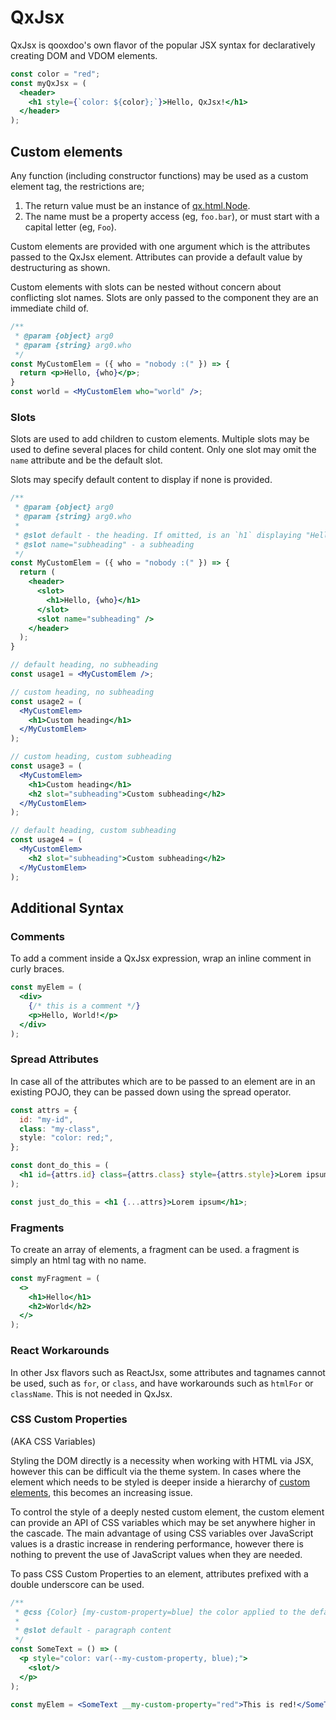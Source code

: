 # QxJsx

QxJsx is qooxdoo's own flavor of the popular JSX syntax for declaratively
creating DOM and VDOM elements.

```jsx
const color = "red";
const myQxJsx = (
  <header>
    <h1 style={`color: ${color};`}>Hello, QxJsx!</h1>
  </header>
);
```

## Custom elements

Any function (including constructor functions) may be used as a custom element
tag, the restrictions are;

1. The return value must be an instance of [qx.html.Node](apps://apiviewer/#qx.html.Node).
2. The name must be a property access (eg, `foo.bar`), or must start with a
   capital letter (eg, `Foo`).

Custom elements are provided with one argument which is the attributes passed
to the QxJsx element. Attributes can provide a default value by destructuring as
shown.

Custom elements with slots can be nested without concern about conflicting slot
names. Slots are only passed to the component they are an immediate child of.

```jsx
/**
 * @param {object} arg0
 * @param {string} arg0.who
 */
const MyCustomElem = ({ who = "nobody :(" }) => {
  return <p>Hello, {who}</p>;
}
const world = <MyCustomElem who="world" />;
```

### Slots

Slots are used to add children to custom elements. Multiple slots may be used
to define several places for child content. Only one slot may omit the `name`
attribute and be the default slot.

Slots may specify default content to display if none is provided.

```jsx
/**
 * @param {object} arg0
 * @param {string} arg0.who
 *
 * @slot default - the heading. If omitted, is an `h1` displaying "Hello, {who}"
 * @slot name="subheading" - a subheading
 */
const MyCustomElem = ({ who = "nobody :(" }) => {
  return (
    <header>
      <slot>
        <h1>Hello, {who}</h1>
      </slot>
      <slot name="subheading" />
    </header>
  );
}

// default heading, no subheading
const usage1 = <MyCustomElem />;

// custom heading, no subheading
const usage2 = (
  <MyCustomElem>
    <h1>Custom heading</h1>
  </MyCustomElem>
);

// custom heading, custom subheading
const usage3 = (
  <MyCustomElem>
    <h1>Custom heading</h1>
    <h2 slot="subheading">Custom subheading</h2>
  </MyCustomElem>
);

// default heading, custom subheading
const usage4 = (
  <MyCustomElem>
    <h2 slot="subheading">Custom subheading</h2>
  </MyCustomElem>
);
```

## Additional Syntax

### Comments

To add a comment inside a QxJsx expression, wrap an inline comment in curly
braces.

```jsx
const myElem = (
  <div>
    {/* this is a comment */}
    <p>Hello, World!</p>
  </div>
);
```

### Spread Attributes

In case all of the attributes which are to be passed to an element are in an
existing POJO, they can be passed down using the spread operator.

```jsx
const attrs = {
  id: "my-id",
  class: "my-class",
  style: "color: red;",
};

const dont_do_this = (
  <h1 id={attrs.id} class={attrs.class} style={attrs.style}>Lorem ipsum</h1>
);

const just_do_this = <h1 {...attrs}>Lorem ipsum</h1>;
```

### Fragments

To create an array of elements, a fragment can be used. a fragment is simply an
html tag with no name.

```jsx
const myFragment = (
  <>
    <h1>Hello</h1>
    <h2>World</h2>
  </>
);
```

### React Workarounds

In other Jsx flavors such as ReactJsx, some attributes and tagnames cannot be
used, such as `for`, or `class`, and have workarounds such as `htmlFor` or
`className`. This is not needed in QxJsx.

### CSS Custom Properties

(AKA CSS Variables)

Styling the DOM directly is a necessity when working with HTML via JSX, however
this can be difficult via the theme system. In cases where the element which
needs to be styled is deeper inside a hierarchy of [custom elements](#custom-elements),
this becomes an increasing issue.

To control the style of a deeply nested custom element, the custom element can
provide an API of CSS variables which may be set anywhere higher in the cascade.
The main advantage of using CSS variables over JavaScript values is a drastic
increase in rendering performance, however there is nothing to prevent the use
of JavaScript values when they are needed.

To pass CSS Custom Properties to an element, attributes prefixed with a double
underscore can be used.

```jsx
/**
 * @css {Color} [my-custom-property=blue] the color applied to the default slot
 *
 * @slot default - paragraph content
 */
const SomeText = () => (
  <p style="color: var(--my-custom-property, blue);">
    <slot/>
  </p>
);

const myElem = <SomeText __my-custom-property="red">This is red!</SomeText>;
```
